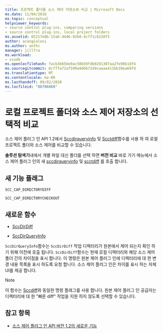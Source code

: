 ```yaml
---
title: 프로젝트 폴더를 소스 제어 저장소와 비교 | Microsoft Docs
ms.date: 11/04/2016
ms.topic: conceptual
helpviewer_keywords:
- source control plug-ins, comparing versions
- source control plug-ins, local project folders
ms.assetid: 65217e8b-15a6-4446-92b0-4cff1c6220f5
author: acangialosi
ms.author: anthc
manager: jillfra
ms.workload:
- vssdk
ms.openlocfilehash: facb3b656e0ac50b50fdb0291307aa2fe98b1df4
ms.sourcegitcommit: 6cfffa72af599a9d667249caaaa411bb28ea69fd
ms.translationtype: MT
ms.contentlocale: ko-KR
ms.lasthandoff: 09/02/2020
ms.locfileid: "80706860"
---
```

# <a name="optional-comparison-of-local-project-folder-to-source-control-store"></a>로컬 프로젝트 폴더와 소스 제어 저장소의 선택적 비교
소스 제어 플러그 인 API 1.2에서 [Sccdirqueryinfo](../../extensibility/sccdirqueryinfo-function.md) 및 [Scctdiff](../../extensibility/sccdirdiff-function.md)함수를 사용 하 여 로컬 프로젝트 폴더와 소스 제어를 비교할 수 있습니다.

 **솔루션 탐색기**내에서 개별 파일 대신 폴더를 선택 하면 **버전 비교** 바로 가기 메뉴에서 소스 제어 플러그 인의 새 [sccdirqueryinfo](../../extensibility/sccdirqueryinfo-function.md) 및 [scctdiff](../../extensibility/sccdirdiff-function.md) 를 호출 합니다.

## <a name="new-capability-flags"></a>새 기능 플래그
 `SCC_CAP_DIRECTORYDIFF`

 `SCC_CAP_DIRECTORYCHECKOUT`

## <a name="new-functions"></a>새로운 함수
- [SccDirDiff](../../extensibility/sccdirdiff-function.md)

- [SccDirQueryInfo](../../extensibility/sccdirqueryinfo-function.md)

 `SccDirQueryInfo`함수는 `SccDirDiff` 작업 디렉터리가 원본에서 제어 되는지 확인 하기 위해 이전에 호출 됩니다. `SccDirDiff`함수는 현재 로컬 디렉터리와 해당 소스 제어 폴더 간의 차이점을 표시 합니다. 이 명령은 원본 제어 플러그 인에 디렉터리에 대 한 변경 내용 목록을 표시 하도록 요청 합니다. 소스 제어 플러그 인은 차이를 표시 하는 자체 UI를 제공 합니다.

> [!NOTE]
> 이 함수는 [Sccdiff](../../extensibility/sccdiff-function.md)와 동일한 명령 플래그를 사용 합니다. 원본 제어 플러그 인 공급자는 디렉터리에 대 한 "빠른 diff" 작업을 지원 하지 않도록 선택할 수 있습니다.

## <a name="see-also"></a>참고 항목
- [소스 제어 플러그 인 API 버전 1.2의 새로운 기능](../../extensibility/internals/what-s-new-in-the-source-control-plug-in-api-version-1-2.md)
